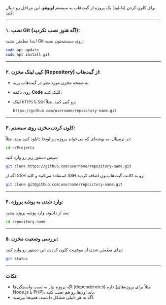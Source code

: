 






برای کلون کردن (دانلود) یک پروژه از گیت‌هاب به سیستم **اوبونتو**، این مراحل رو دنبال کنید:

---

### ۱. **نصب Git (اگه هنوز نصب نکردید):**

ابتدا مطمئن بشید Git روی سیستمتون نصبه:

```bash
sudo apt update
sudo apt install git
```

---

### ۲. **کپی لینک مخزن (Repository) از گیت‌هاب:**

- به صفحه مخزن مورد نظر در گیت‌هاب برید.
- روی دکمه **Code** کلیک کنید.
- لینک `HTTPS` یا `SSH` رو کپی کنید. مثلاً:
    
    ```
    https://github.com/username/repository-name.git
    ```
    

---

### ۳. **کلون کردن مخزن روی سیستم:**

در ترمینال، به پوشه‌ای که می‌خواید پروژه رو اونجا دانلود کنید برید. مثلاً:

```bash
cd ~/Projects
```

سپس دستور زیر رو وارد کنید:

```bash
git clone https://github.com/username/repository-name.git
```

اگه از SSH استفاده می‌کنید و کلید SSH رو به اکانت گیت‌هاب‌تون اضافه کردید:

```bash
git clone git@github.com:username/repository-name.git
```

---

### ۴. **وارد شدن به پوشه پروژه:**

بعد از دانلود، وارد پوشه پروژه بشید:

```bash
cd repository-name
```

---

### ۵. **بررسی وضعیت مخزن:**

برای مطمئن شدن از موفقیت کلون کردن، این دستور رو وارد کنید:

```bash
git status
```

---

### نکات:

- اگه پروژه نیاز به نصب وابستگی‌ها (dependencies) داره (مثلاً برای پروژه‌های Node.js یا PHP)، باید اون‌ها رو هم نصب کنید.
- اگه به هر دلیلی مشکل داشتید، همینجا بپرسید.